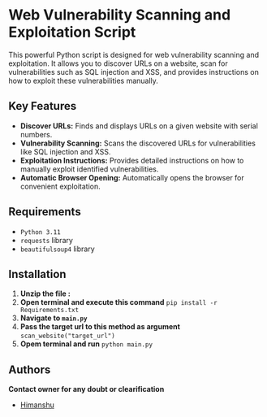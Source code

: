 # Web Vulnerability Scanning and Exploitation Script

This powerful Python script is designed for web vulnerability scanning and exploitation. It allows you to discover URLs on a website, scan for vulnerabilities such as SQL injection and XSS, and provides instructions on how to exploit these vulnerabilities manually.

## Key Features

- **Discover URLs:** Finds and displays URLs on a given website with serial numbers.
- **Vulnerability Scanning:** Scans the discovered URLs for vulnerabilities like SQL injection and XSS.
- **Exploitation Instructions:** Provides detailed instructions on how to manually exploit identified vulnerabilities.
- **Automatic Browser Opening:** Automatically opens the browser for convenient exploitation.

## Requirements

- `Python 3.11`
- `requests` library
- `beautifulsoup4` library

## Installation

1. **Unzip the file :**
2. **Open terminal and execute this command** `pip install -r Requirements.txt`
3. **Navigate to `main.py`**
4. **Pass the target url to this method as argument** `scan_website("target_url")`
5. **Opem terminal and run** `python main.py`
   


## Authors
**Contact owner for any doubt or clearification**

- [Himanshu](https://www.linkedin.com/in/okay-anshu/)

